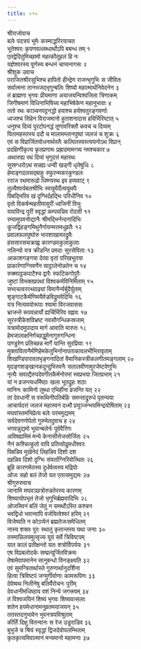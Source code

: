 ```yaml
---
title: ०१५
---
```

श्रीराजोवाच  
बलेः पदत्रयं भूमेः कस्माद्धरिरयाचत  
भूतेश्वरः कृपणवल्लब्धार्थोऽपि बबन्ध तम् १  
एतद्वेदितुमिच्छामो महत्कौतूहलं हि नः  
यज्ञेश्वरस्य पूर्णस्य बन्धनं चाप्यनागसः २  
श्रीशुक उवाच  
पराजितश्रीरसुभिश्च हापितो हीन्द्रेण राजन्भृगुभिः स जीवितः  
सर्वात्मना तानभजद्भृगून्बलिः शिष्यो महात्मार्थनिवेदनेन ३  
तं ब्राह्मणा भृगवः प्रीयमाणा अयाजयन्विश्वजिता त्रिणाकम्  
जिगीषमाणं विधिनाभिषिच्य महाभिषेकेण महानुभावाः ४  
ततो रथः काञ्चनपट्टनद्धो हयाश्च हर्यश्वतुरङ्गवर्णाः  
ध्वजश्च सिंहेन विराजमानो हुताशनादास हविर्भिरिष्टात् ५  
धनुश्च दिव्यं पुरटोपनद्धं तूणावरिक्तौ कवचं च दिव्यम्  
पितामहस्तस्य ददौ च मालामम्लानपुष्पां जलजं च शुक्रः ६  
एवं स विप्रार्जितयोधनार्थस्तैः कल्पितस्वस्त्ययनोऽथ विप्रान्  
प्रदक्षिणीकृत्य कृतप्रणामः प्रह्रादमामन्त्र्य नमश्चकार ७  
अथारुह्य रथं दिव्यं भृगुदत्तं महारथः  
सुस्रग्धरोऽथ सन्नह्य धन्वी खड्गी धृतेषुधिः ८  
हेमाङ्गदलसद्बाहुः स्फुरन्मकरकुण्डलः  
रराज रथमारूढो धिष्ण्यस्थ इव हव्यवाट् ९  
तुल्यैश्वर्यबलश्रीभिः स्वयूथैर्दैत्ययूथपैः  
पिबद्भिरिव खं दृग्भिर्दहद्भिः परिधीनिव १०  
वृतो विकर्षन्महतीमासुरीं ध्वजिनीं विभुः  
ययाविन्द्र पुरीं स्वृद्धां कम्पयन्निव रोदसी ११  
रम्यामुपवनोद्यानैः श्रीमद्भिर्नन्दनादिभिः  
कूजद्विहङ्गमिथुनैर्गायन्मत्तमधुव्रतैः १२  
प्रवालफलपुष्पोरु भारशाखामरद्रुमैः  
हंससारसचक्राह्व कारण्डवकुलाकुलाः  
नलिन्यो यत्र क्रीडन्ति प्रमदाः सुरसेविताः १३  
आकाशगङ्गया देव्या वृतां परिखभूतया  
प्राकारेणाग्निवर्णेन साट्टालेनोन्नतेन च १४  
रुक्मपट्टकपाटैश्च द्वारैः स्फटिकगोपुरैः  
जुष्टां विभक्तप्रपथां विश्वकर्मविनिर्मिताम् १५  
सभाचत्वररथ्याढ्यां विमानैर्न्यर्बुदैर्युताम्  
शृङ्गाटकैर्मणिमयैर्वज्रविद्रुमवेदिभिः १६  
यत्र नित्यवयोरूपाः श्यामा विरजवाससः  
भ्राजन्ते रूपवन्नार्यो ह्यर्चिर्भिरिव वह्नयः १७  
सुरस्त्रीकेशविभ्रष्ट नवसौगन्धिकस्रजाम्  
यत्रामोदमुपादाय मार्ग आवाति मारुतः १८  
हेमजालाक्षनिर्गच्छद्धूमेनागुरुगन्धिना  
पाण्डुरेण प्रतिच्छन्न मार्गे यान्ति सुरप्रियाः १९  
मुक्तावितानैर्मणिहेमकेतुभिर्नानापताकावलभीभिरावृताम्  
शिखण्डिपारावतभृङ्गनादितां वैमानिकस्त्रीकलगीतमङ्गलाम् २०  
मृदङ्गशङ्खानकदुन्दुभिस्वनैः सतालवीणामुरजेष्टवेणुभिः  
नृत्यैः सवाद्यैरुपदेवगीतकैर्मनोरमां स्वप्रभया जितप्रभाम् २१  
यां न व्रजन्त्यधर्मिष्ठाः खला भूतद्रुहः शठाः  
मानिनः कामिनो लुब्धा एभिर्हीना व्रजन्ति यत् २२  
तां देवधानीं स वरूथिनीपतिर्बहिः समन्ताद्रुरुधे पृतन्यया  
आचार्यदत्तं जलजं महास्वनं दध्मौ प्रयुञ्जन्भयमिन्द्रयोषिताम् २३  
मघवांस्तमभिप्रेत्य बलेः परममुद्यमम्  
सर्वदेवगणोपेतो गुरुमेतदुवाच ह २४  
भगवन्नुद्यमो भूयान्बलेर्नः पूर्ववैरिणः  
अविषह्यमिमं मन्ये केनासीत्तेजसोर्जितः २५  
नैनं कश्चित्कुतो वापि प्रतिव्योढुमधीश्वरः  
पिबन्निव मुखेनेदं लिहन्निव दिशो दश  
दहन्निव दिशो दृग्भिः संवर्ताग्निरिवोत्थितः २६  
ब्रूहि कारणमेतस्य दुर्धर्षत्वस्य मद्रिपोः  
ओजः सहो बलं तेजो यत एतत्समुद्यमः २७  
श्रीगुरुरुवाच  
जानामि मघवञ्छत्रोरुन्नतेरस्य कारणम्  
शिष्यायोपभृतं तेजो भृगुभिर्ब्रह्मवादिभिः २८  
ओजस्विनं बलिं जेतुं न समर्थोऽस्ति कश्चन  
भवद्विधो भवान्वापि वर्जयित्वेश्वरं हरिम् २९  
विजेष्यति न कोऽप्येनं ब्रह्मतेजःसमेधितम्  
नास्य शक्तः पुरः स्थातुं कृतान्तस्य यथा जनाः ३०  
तस्मान्निलयमुत्सृज्य यूयं सर्वे त्रिविष्टपम्  
यात कालं प्रतीक्षन्तो यतः शत्रोर्विपर्ययः ३१  
एष विप्रबलोदर्कः सम्प्रत्यूर्जितविक्रमः  
तेषामेवापमानेन सानुबन्धो विनङ्क्ष्यति ३२  
एवं सुमन्त्रितार्थास्ते गुरुणार्थानुदर्शिना  
हित्वा त्रिविष्टपं जग्मुर्गीर्वाणाः कामरूपिणः ३३  
देवेष्वथ निलीनेषु बलिर्वैरोचनः पुरीम्  
देवधानीमधिष्ठाय वशं निन्ये जगत्त्रयम् ३४  
तं विश्वजयिनं शिष्यं भृगवः शिष्यवत्सलाः  
शतेन हयमेधानामनुव्रतमयाजयन् ३५  
ततस्तदनुभावेन भुवनत्रयविश्रुताम्  
कीर्तिं दिक्षु वितन्वानः स रेज उडुराडिव ३६  
बुभुजे च श्रियं स्वृद्धां द्विजदेवोपलम्भिताम्  
कृतकृत्यमिवात्मानं मन्यमानो महामनाः ३७